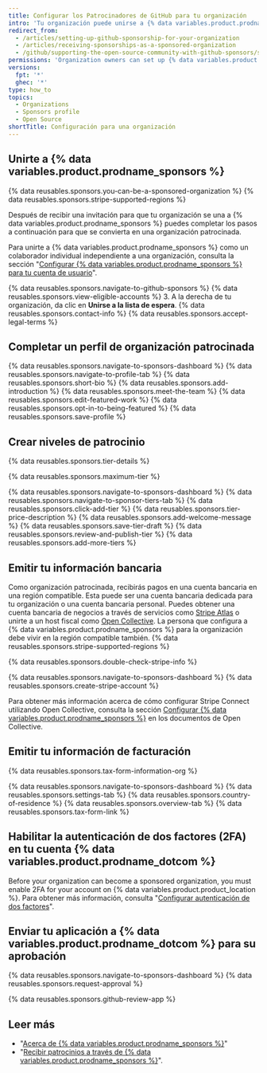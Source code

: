 ```yaml
---
title: Configurar los Patrocinadores de GitHub para tu organización
intro: 'Tu organización puede unirse a {% data variables.product.prodname_sponsors %} para recibir pagos por tu trabajo.'
redirect_from:
  - /articles/setting-up-github-sponsorship-for-your-organization
  - /articles/receiving-sponsorships-as-a-sponsored-organization
  - /github/supporting-the-open-source-community-with-github-sponsors/setting-up-github-sponsors-for-your-organization
permissions: 'Organization owners can set up {% data variables.product.prodname_sponsors %} for an organization.'
versions:
  fpt: '*'
  ghec: '*'
type: how_to
topics:
  - Organizations
  - Sponsors profile
  - Open Source
shortTitle: Configuración para una organización
---
```


## Unirte a {% data variables.product.prodname_sponsors %}

{% data reusables.sponsors.you-can-be-a-sponsored-organization %} {% data reusables.sponsors.stripe-supported-regions %}

Después de recibir una invitación para que tu organización se una a {% data variables.product.prodname_sponsors %} puedes completar los pasos a continuación para que se convierta en una organización patrocinada.

Para unirte a {% data variables.product.prodname_sponsors %} como un colaborador individual independiente a una organización, consulta la sección "[Configurar {% data variables.product.prodname_sponsors %} para tu cuenta de usuario](/sponsors/receiving-sponsorships-through-github-sponsors/setting-up-github-sponsors-for-your-user-account)".

{% data reusables.sponsors.navigate-to-github-sponsors %}
{% data reusables.sponsors.view-eligible-accounts %}
3. A la derecha de tu organización, da clic en **Unirse a la lista de espera**.
{% data reusables.sponsors.contact-info %}
{% data reusables.sponsors.accept-legal-terms %}

## Completar un perfil de organización patrocinada

{% data reusables.sponsors.navigate-to-sponsors-dashboard %}
{% data reusables.sponsors.navigate-to-profile-tab %}
{% data reusables.sponsors.short-bio %}
{% data reusables.sponsors.add-introduction %}
{% data reusables.sponsors.meet-the-team %}
{% data reusables.sponsors.edit-featured-work %}
{% data reusables.sponsors.opt-in-to-being-featured %}
{% data reusables.sponsors.save-profile %}

## Crear niveles de patrocinio

{% data reusables.sponsors.tier-details %}

{% data reusables.sponsors.maximum-tier %}

{% data reusables.sponsors.navigate-to-sponsors-dashboard %}
{% data reusables.sponsors.navigate-to-sponsor-tiers-tab %}
{% data reusables.sponsors.click-add-tier %}
{% data reusables.sponsors.tier-price-description %}
{% data reusables.sponsors.add-welcome-message %}
{% data reusables.sponsors.save-tier-draft %}
{% data reusables.sponsors.review-and-publish-tier %}
{% data reusables.sponsors.add-more-tiers %}

## Emitir tu información bancaria

Como organización patrocinada, recibirás pagos en una cuenta bancaria en una región compatible. Esta puede ser una cuenta bancaria dedicada para tu organización o una cuenta bancaria personal. Puedes obtener una cuenta bancaria de negocios a través de servicios como [Stripe Atlas](https://stripe.com/atlas) o unirte a un host fiscal como [Open Collective](https://opencollective.com/). La persona que configura a {% data variables.product.prodname_sponsors %} para la organización debe vivir en la región compatible también. {% data reusables.sponsors.stripe-supported-regions %}

{% data reusables.sponsors.double-check-stripe-info %}

{% data reusables.sponsors.navigate-to-sponsors-dashboard %}
{% data reusables.sponsors.create-stripe-account %}

Para obtener más información acerca de cómo configurar Stripe Connect utilizando Open Collective, consulta la sección [Configurar {% data variables.product.prodname_sponsors %}](https://docs.opencollective.com/help/collectives/github-sponsors) en los documentos de Open Collective.

## Emitir tu información de facturación

{% data reusables.sponsors.tax-form-information-org %}

{% data reusables.sponsors.navigate-to-sponsors-dashboard %}
{% data reusables.sponsors.settings-tab %}
{% data reusables.sponsors.country-of-residence %}
{% data reusables.sponsors.overview-tab %}
{% data reusables.sponsors.tax-form-link %}

## Habilitar la autenticación de dos factores (2FA) en tu cuenta {% data variables.product.prodname_dotcom %}

Before your organization can become a sponsored organization, you must enable 2FA for your account on {% data variables.product.product_location %}. Para obtener más información, consulta "[Configurar autenticación de dos factores](/articles/configuring-two-factor-authentication)".

## Enviar tu aplicación a {% data variables.product.prodname_dotcom %} para su aprobación

{% data reusables.sponsors.navigate-to-sponsors-dashboard %}
{% data reusables.sponsors.request-approval %}

{% data reusables.sponsors.github-review-app %}

## Leer más
- "[Acerca de {% data variables.product.prodname_sponsors %}](/sponsors/getting-started-with-github-sponsors/about-github-sponsors)"
- "[Recibir patrocinios a través de {% data variables.product.prodname_sponsors %}](/sponsors/receiving-sponsorships-through-github-sponsors)".
